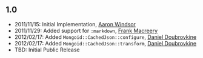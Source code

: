 1.0
---

* 2011/11/15: Initial Implementation, [Aaron Windsor](http://github.com/aaw)
* 2011/11/29: Added support for `:markdown`, [Frank Macreery](http://github.com/macreery)
* 2012/02/17: Added `Mongoid::CachedJson::configure`, [Daniel Doubrovkine](http://github.com/dblock)
* 2012/02/17: Added `Mongoid::CachedJson::transform`, [Daniel Doubrovkine](http://github.com/dblock)
* TBD: Initial Public Release
